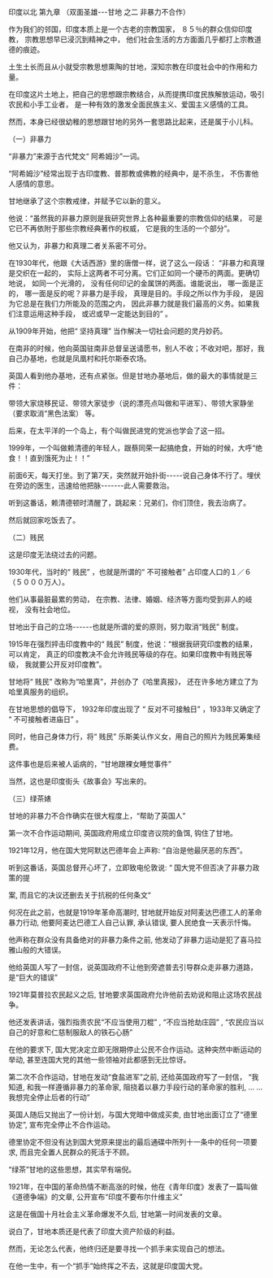 印度以北  第九章 （双面圣雄---甘地 之二  非暴力不合作）
<p>作为我们的邻国，印度本质上是一个古老的宗教国家， ８５％的群众信仰印度教， 宗教思想早已浸沉到精神之中， 他们社会生活的方方面面几乎都打上宗教道德的痕迹。</p>
<p>土生土长而且从小就受宗教思想熏陶的甘地，深知宗教在印度社会中的作用和力量。</p>
<p>在印度这片土地上，把自己的思想跟宗教结合，从而提携印度民族解放运动，吸引农民和小手工业者， 是一种有效的激发全面民族主义、爱国主义感情的工具。</p>
<p>然而，本身已经很幼稚的思想跟甘地的另外一套思路比起来，还是属于小儿科。</p>
<p>（一）非暴力</p>
<p>“非暴力”来源于古代梵文“ 阿希姆沙”一词。</p>
<p>“阿希姆沙”经常出现于古印度教、普那教或佛教的经典中，是不杀生， 不伤害他人感情的意思。</p>
<p>甘地继承了这个宗教戒律，并赋予它以新的意义。</p>
<p>他说：“虽然我的非暴力原则是我研究世界上各种最重要的宗教信仰的结果， 可是它已不再依附于那些宗教经典著作的权威， 它是我的生活的一个部分”。</p>
<p>他又认为，非暴力和真理二者关系密不可分。</p>
<p>在1930年代，他跟《大话西游》里的唐僧一样，说了这么一段话： “非暴力和真理是交织在一起的， 实际上这两者不可分离。它们正如同一个硬币的两面。更确切地说， 如同一个光滑的， 没有任何印记的金属饼的两面。谁能说出， 哪一面是正的， 哪一面是反的呢？非暴力是手段， 真理是目的。手段之所以作为手段， 是因为它总是在我们力所能及的范围之内， 因此非暴力就是我们最高的义务。如果我们注意运用这种手段， 或迟或早一定能达到目的” 。</p>
<p>从1909年开始，他把“ 坚持真理” 当作解决一切社会问题的灵丹妙药。</p>
<p>在南非的时候，他向英国驻南非总督呈送请愿书，别人不收；不收对吧，那好，我自己办基地，也就是凤凰村和托尔斯泰农场。</p>
<p>英国人看到他办基地，还有点紧张。但是甘地办基地后，做的最大的事情就是三件：</p>
<p>带领大家烧移民证、带领大家徒步（说的漂亮点叫做和平进军）、带领大家静坐（要求取消“黑色法案） 等。</p>
<p>后来，在太平洋的一个岛上，有个叫做民进党的党派也学会了这一招。</p>
<p>1999年，一个叫做赖清德的年轻人，跟蔡同荣一起搞绝食，开始的时候，大呼“绝食！！直到饿死为止！！”</p>
<p>前面6天，每天打坐。到了第7天，突然就开始扑街-----说自己身体不行了。埋伏在旁边的医生，迅速给他把脉-------此人需要救治。</p>
<p>听到这番话，赖清德顿时清醒了，跳起来：兄弟们，你们顶住，我去治病了。</p>
<p>然后就回家吃饭去了。</p>
<p>（二）贱民</p>
<p>这是印度无法绕过去的问题。</p>
<p>1930年代，当时的“ 贱民” ，也就是所谓的“ 不可接触者” 占印度人口的１／６（５０００万人）。</p>
<p>他们从事最脏最累的劳动， 在宗教、法律、婚姻、经济等方面均受到非人的岐视， 没有社会地位。</p>
<p>甘地出于自己的立场------也就是所谓的爱的原则，努力取消“贱民” 制度。</p>
<p>1915年在强烈抨击印度教中的“ 贱民” 制度，他说：“根据我研究印度教的结果， 可以肯定， 真正的印度教决不会允许贱民等级的存在。如果印度教中有贱民等级， 我就要公开反对印度教”。</p>
<p>甘地将“ 贱民” 改称为“哈里真”，并创办了《哈里真报》， 还在许多地方建立了为哈里真服务的组织。</p>
<p>在甘地思想的倡导下， 1932年印度出现了 “ 反对不可接触日” ，1933年又确定了 “ 不可接触者进庙日” 。</p>
<p>同时，他自己身体力行，将“ 贱民” 乐斯美认作义女，用自己的照片为贱民筹集经费。</p>
<p>这件事也是后来被人诟病的，“甘地跟裸女睡觉事件”</p>
<p>当然，这也是印度街头《故事会》写出来的。</p>
<p>（三）绿茶婊</p>
<p>甘地的非暴力不合作确实在很大程度上，“帮助了英国人”</p>
<p>第一次不合作运动期间, 英国政府用成立印度咨议院的鱼饵, 钩住了甘地。</p>
<p>1921年12月，他在国大党阿默达巴德年会上声称: “自治是他最厌恶的东西”。</p>
<p>听到这番话，英国总督开心坏了，立即致电伦敦说: “ 国大党不但否决了非暴力政策的提</p>
<p>案, 而且它的决议还删去关于抗税的任何条文“</p>
<p>何况在此之前，也就是1919年革命高潮时, 甘地就开始反对阿麦达巴德工人的革命暴力行动, 他要阿麦达巴德工人自己认罪, 承认错误, 要人民绝食一天表示忏悔。</p>
<p>他声称在群众没有具备绝对的非暴力条件之前, 他发动了非暴力运动是犯了喜马拉雅山般的大错误。</p>
<p>他给英国人写了一封信，说英国政府不让他到旁遮普去引导群众走非暴力道路，是“巨大的错误”</p>
<p>1921年莫普拉农民起义之后, 甘地要求英国政府允许他前去劝说和阻止这场农民战争。</p>
<p>他还发表讲话，强烈指责农民“不应当使用刀棍” , “不应当抢劫庄园” , “农民应当以自己的好意和仁慈制服敌人的铁石心肠”</p>
<p>在他的要求下, 国大党决定立即无限期停止公民不合作运动。这种突然中断运动的举动, 甚至连国大党的其他一些领袖对此都感到无比惊讶。</p>
<p>第二次不合作运动，甘地在发动“食盐进军”之前, 还给英国政府写了一封信， “我知道, 和我一样遵循非暴力的革命家, 阻挠着以暴力手段行动的革命家的胜利, … … 我想完全停止后者的行动”</p>
<p>英国人随后又抛出了一份计划，与国大党暗中做成买卖, 由甘地出面订立了“德里协定”, 宣布完全停止不合作运动。</p>
<p>德里协定不但没有达到国大党原来提出的最后通碟中所列十一条中的任何一项要求, 而且完全置人民群众的死活于不顾。</p>
<p>“绿茶”甘地的这些思想，其实早有端倪。</p>
<p>1921年，在中国的革命热情不断高涨的时候，他在《青年印度》发表了一篇叫做《道德争端》的文章, 公开宣布“印度不要布尔什维主义”</p>
<p>这是在俄国十月社会主义革命爆发不久后, 甘地第一时间发表的文章。</p>
<p>说白了，甘地本质还是代表了印度大资产阶级的利益。</p>
<p>然而，无论怎么代表，他终归还是要寻找一个抓手来实现自己的想法。</p>
<p>在他一生中，有一个“抓手”始终挥之不去，这就是印度国大党。</p>

